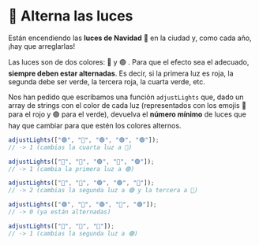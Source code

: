 # 🚦 Alterna las luces

Están encendiendo las **luces de Navidad** 🎄 en la ciudad y, como cada año, ¡hay que arreglarlas!

Las luces son de dos colores: 🔴 y 🟢 . Para que el efecto sea el adecuado, **siempre deben estar alternadas**. Es decir, si la primera luz es roja, la segunda debe ser verde, la tercera roja, la cuarta verde, etc.

Nos han pedido que escribamos una función `adjustLights` que, dado un array de strings con el color de cada luz (representados con los emojis 🔴 para el rojo y 🟢 para el verde), devuelva el **número mínimo** de luces que hay que cambiar para que estén los colores alternos.

```javascript
adjustLights(["🟢", "🔴", "🟢", "🟢", "🟢"]);
// -> 1 (cambias la cuarta luz a 🔴)

adjustLights(["🔴", "🔴", "🟢", "🔴", "🟢"]);
// -> 1 (cambia la primera luz a 🟢)

adjustLights(["🔴", "🔴", "🟢", "🟢", "🔴"]);
// -> 2 (cambias la segunda luz a 🟢 y la tercera a 🔴)

adjustLights(["🟢", "🔴", "🟢", "🔴", "🟢"]);
// -> 0 (ya están alternadas)

adjustLights(["🔴", "🔴", "🔴"]);
// -> 1 (cambias la segunda luz a 🟢)
```
